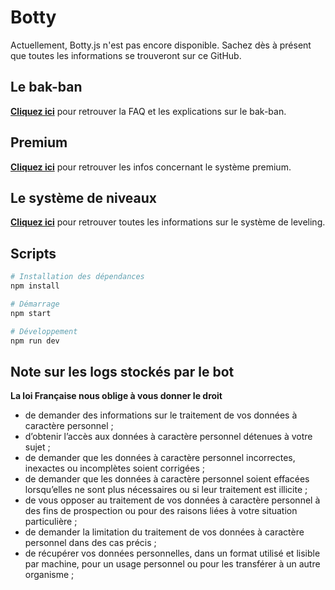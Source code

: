 # Botty

Actuellement, Botty.js n'est pas encore disponible. Sachez dès à présent que toutes les informations se trouveront sur ce GitHub. 

## Le bak-ban

[**Cliquez ici**](https://github.com/betawolfy/botty.js/wiki/BAK-BAN)
pour retrouver la FAQ et les explications sur le bak-ban.

## Premium

[**Cliquez ici**](https://github.com/betawolfy/botty.js/wiki/Premium) pour retrouver les infos concernant le système premium.

## Le système de niveaux

[**Cliquez ici**](https://github.com/betawolfy/botty.js/wiki/level) pour retrouver toutes les informations sur le système de leveling.

## Scripts

```bash
# Installation des dépendances
npm install

# Démarrage
npm start

# Développement
npm run dev
```

## Note sur les logs stockés par le bot

**La loi Française nous oblige à vous donner le droit**
- de demander des informations sur le traitement de vos données à caractère personnel ;
- d’obtenir l’accès aux données à caractère personnel détenues à votre sujet ;
- de demander que les données à caractère personnel incorrectes, inexactes ou incomplètes soient corrigées ;
- de demander que les données à caractère personnel soient effacées lorsqu’elles ne sont plus nécessaires ou si leur traitement est illicite ;
- de vous opposer au traitement de vos données à caractère personnel à des fins de prospection ou pour des raisons liées à votre situation particulière ;
- de demander la limitation du traitement de vos données à caractère personnel dans des cas précis ;
- de récupérer vos données personnelles, dans un format utilisé et lisible par machine, pour un usage personnel ou pour les transférer à un autre organisme ;
